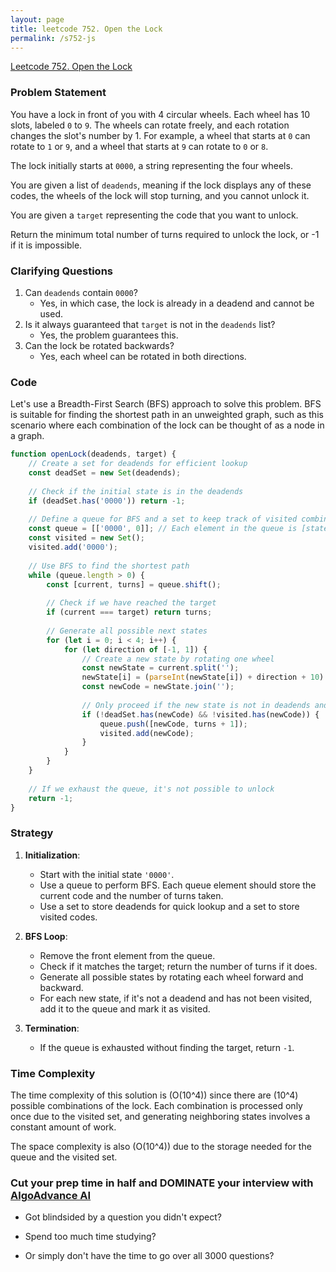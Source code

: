 ```yaml
---
layout: page
title: leetcode 752. Open the Lock
permalink: /s752-js
---
```

[Leetcode 752. Open the Lock](https://algoadvance.github.io/algoadvance/l752)
### Problem Statement

You have a lock in front of you with 4 circular wheels. Each wheel has 10 slots, labeled `0` to `9`. The wheels can rotate freely, and each rotation changes the slot's number by 1. For example, a wheel that starts at `0` can rotate to `1` or `9`, and a wheel that starts at `9` can rotate to `0` or `8`.

The lock initially starts at `0000`, a string representing the four wheels.

You are given a list of `deadends`, meaning if the lock displays any of these codes, the wheels of the lock will stop turning, and you cannot unlock it. 

You are given a `target` representing the code that you want to unlock.

Return the minimum total number of turns required to unlock the lock, or -1 if it is impossible.

### Clarifying Questions

1. Can `deadends` contain `0000`?
   - Yes, in which case, the lock is already in a deadend and cannot be used.
2. Is it always guaranteed that `target` is not in the `deadends` list?
   - Yes, the problem guarantees this.
3. Can the lock be rotated backwards?
   - Yes, each wheel can be rotated in both directions.

### Code

Let's use a Breadth-First Search (BFS) approach to solve this problem. BFS is suitable for finding the shortest path in an unweighted graph, such as this scenario where each combination of the lock can be thought of as a node in a graph.

```javascript
function openLock(deadends, target) {
    // Create a set for deadends for efficient lookup
    const deadSet = new Set(deadends);
    
    // Check if the initial state is in the deadends
    if (deadSet.has('0000')) return -1;
    
    // Define a queue for BFS and a set to keep track of visited combinations
    const queue = [['0000', 0]]; // Each element in the queue is [state, numTurns]
    const visited = new Set();
    visited.add('0000');
    
    // Use BFS to find the shortest path
    while (queue.length > 0) {
        const [current, turns] = queue.shift();
        
        // Check if we have reached the target
        if (current === target) return turns;
        
        // Generate all possible next states
        for (let i = 0; i < 4; i++) {
            for (let direction of [-1, 1]) {
                // Create a new state by rotating one wheel
                const newState = current.split('');
                newState[i] = (parseInt(newState[i]) + direction + 10) % 10;
                const newCode = newState.join('');
                
                // Only proceed if the new state is not in deadends and not visited
                if (!deadSet.has(newCode) && !visited.has(newCode)) {
                    queue.push([newCode, turns + 1]);
                    visited.add(newCode);
                }
            }
        }
    }
    
    // If we exhaust the queue, it's not possible to unlock
    return -1;
}
```

### Strategy

1. **Initialization**:
   - Start with the initial state `'0000'`.
   - Use a queue to perform BFS. Each queue element should store the current code and the number of turns taken.
   - Use a set to store deadends for quick lookup and a set to store visited codes.

2. **BFS Loop**:
   - Remove the front element from the queue.
   - Check if it matches the target; return the number of turns if it does.
   - Generate all possible states by rotating each wheel forward and backward.
   - For each new state, if it's not a deadend and has not been visited, add it to the queue and mark it as visited.

3. **Termination**:
   - If the queue is exhausted without finding the target, return `-1`.

### Time Complexity

The time complexity of this solution is \(O(10^4)\) since there are \(10^4\) possible combinations of the lock. Each combination is processed only once due to the visited set, and generating neighboring states involves a constant amount of work.

The space complexity is also \(O(10^4)\) due to the storage needed for the queue and the visited set.


### Cut your prep time in half and DOMINATE your interview with [AlgoAdvance AI](https://algoAdvance.com)

- Got blindsided by a question you didn't expect?

- Spend too much time studying?

- Or simply don't have the time to go over all 3000 questions?

